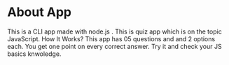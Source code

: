 # About App
This is a CLI app made with node.js . This is quiz app which is on the topic JavaScript.
How It Works?
This app has 05 questions and and 2 options each. You get one point on every correct answer. Try it and check your JS basics knwoledge.
